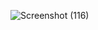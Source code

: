 ![Screenshot (116)](https://github.com/user-attachments/assets/221441d9-d1c1-427a-9ed7-35e5630a0e77)
